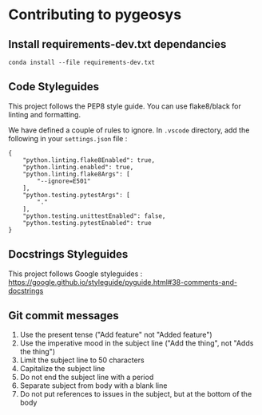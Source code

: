 # Contributing to pygeosys

## Install requirements-dev.txt dependancies

```
conda install --file requirements-dev.txt
```

## Code Styleguides

This project follows the PEP8 style guide. You can use flake8/black for linting and formatting. 

We have defined a couple of rules to ignore.
In `.vscode` directory, add the following in your `settings.json` file :
```
{
    "python.linting.flake8Enabled": true,
    "python.linting.enabled": true,
    "python.linting.flake8Args": [
        "--ignore=E501"
    ],
    "python.testing.pytestArgs": [
        "."
    ],
    "python.testing.unittestEnabled": false,
    "python.testing.pytestEnabled": true
}
```

## Docstrings Styleguides

This project follows Google styleguides : https://google.github.io/styleguide/pyguide.html#38-comments-and-docstrings

## Git commit messages 

1. Use the present tense ("Add feature" not "Added feature")
2. Use the imperative mood in the subject line ("Add the thing", not "Adds the thing")
3. Limit the subject line to 50 characters
4. Capitalize the subject line
5. Do not end the subject line with a period
6. Separate subject from body with a blank line
7. Do not put references to issues in the subject, but at the bottom of the body